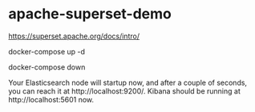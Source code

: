 # apache-superset-demo

https://superset.apache.org/docs/intro/

docker-compose up -d

docker-compose down 

Your Elasticsearch node will startup now, and after a couple of seconds, you can reach it at http://localhost:9200/. Kibana should be running at http://localhost:5601 now.
